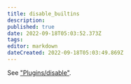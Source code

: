 ```yaml
---
title: disable_builtins
description: 
published: true
date: 2022-09-18T05:03:52.373Z
tags: 
editor: markdown
dateCreated: 2022-09-18T05:03:49.869Z
---
```


See ["Plugins/disable"](/Plugins/disable).